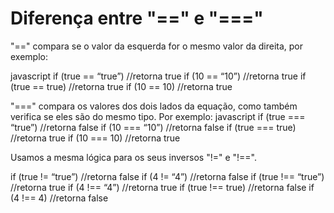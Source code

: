 # Diferença entre "==" e "==="

"==" compara se o valor da esquerda for o mesmo valor da direita, por exemplo:

javascript
if (true == “true”) //retorna true
if (10 == “10”) //retorna true
if (true == true) //retorna true
if (10 == 10) //retorna true

"===" compara os valores dos dois lados da equação, como também verifica se eles são do mesmo tipo. Por exemplo:
javascript
if (true === “true”) //retorna false
if (10 === “10”) //retorna false
if (true === true) //retorna true
if (10 === 10) //retorna true

Usamos a mesma lógica para os seus inversos "!=" e "!==". 

if (true != “true”) //retorna false
if (4 != “4”) //retorna false
if (true !== “true”) //retorna true
if (4 !== “4”) //retorna true
if (true !== true) //retorna false
if (4 !== 4) //retorna false
